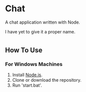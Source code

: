 # Chat

A chat application written with Node.

I have yet to give it a proper name.

#

## How To Use

### For Windows Machines

1. Install [Node.js](https://nodejs.org).
2. Clone or download the repository.
3. Run 'start.bat'.
